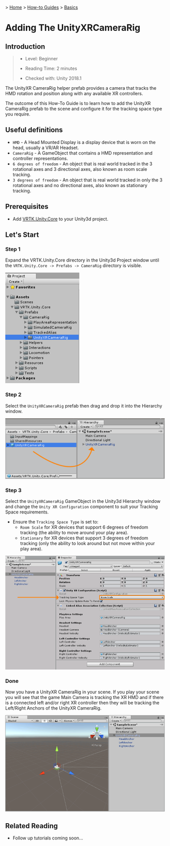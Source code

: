 &gt; [Home](../../../../README.md) &gt; [How-to Guides](../../README.md) &gt; [Basics](../README.md)

# Adding The UnityXRCameraRig

## Introduction

  > * Level: Beginner
  >
  > * Reading Time: 2 minutes
  >
  > * Checked with: Unity 2018.1

The UnityXR CameraRig helper prefab provides a camera that tracks the HMD rotation and position along with any available XR controllers.

The outcome of this How-To Guide is to learn how to add the UnityXR CameraRig prefab to the scene and configure it for the tracking space type you require.

## Useful definitions

* `HMD` - A Head Mounted Display is a display device that is worn on the head, usually a VR/AR Headset.
* `CameraRig` - A GameObject that contains a HMD representation and controller representations.
* `6 degrees of freedom` - An object that is real world tracked in the 3 rotational axes and 3 directional axes, also known as room scale tracking.
* `3 degrees of freedom` - An object that is real world tracked in only the 3 rotational axes and no directional axes, also known as stationary tracking.

## Prerequisites

* Add [VRTK.Unity.Core] to your Unity3d project.

## Let's Start

### Step 1

Expand the VRTK.Unity.Core directory in the Unity3d Project window until the `VRTK.Unity.Core -> Prefabs -> CameraRig` directory is visible.

![Unity3d Project Window](assets/images/Unity3dProjectWindow.png)

### Step 2

Select the `UnityXRCameraRig` prefab then drag and drop it into the Hierarchy window.

![Drag UnityXRCameraRig To Hierarchy](assets/images/DragUnityXRCameraRigToHierarchy.png)

### Step 3

Select the `UnityXRCameraRig` GameObject in the Unity3d Hierarchy window and change the `Unity XR Configuration` component to suit your Tracking Space requirements.

* Ensure the `Tracking Space Type` is set to:
  * `Room Scale` for XR devices that support 6 degrees of freedom tracking (the ability to move around your play area).
  * `Stationary` for XR devices that support 3 degrees of freedom tracking (only the ability to look around but not move within your play area).

![Unity XR Configuration Tracking Space Type](assets/images/UnityXRConfigurationTrackingSpaceType.png)

### Done

Now you have a UnityXR CameraRig in your scene. If you play your scene you will see that the game Main Camera is tracking the XR HMD and if there is a connected left and/or right XR controller then they will be tracking the Left/Right Anchors of the UnityXR CameraRig.

![UnityXRCameraRig In Scene](assets/images/UnityXRCameraRigInScene.png)

## Related Reading

* Follow up tutorials coming soon...

[VRTK.Unity.Core]: https://github.com/ExtendRealityLtd/VRTK.Unity.Core#getting-started